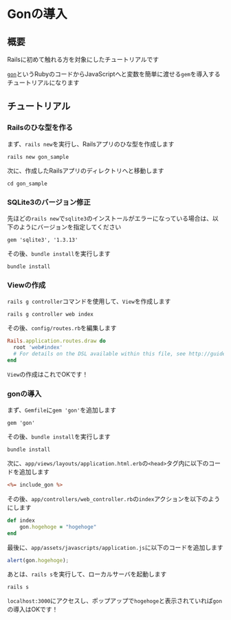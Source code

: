 # Gonの導入
## 概要

Railsに初めて触れる方を対象にしたチュートリアルです

[`gon`](https://github.com/gazay/gon)というRubyのコードからJavaScriptへと変数を簡単に渡せる`gem`を導入するチュートリアルになります

## チュートリアル
### Railsのひな型を作る

まず、`rails new`を実行し、Railsアプリのひな型を作成します

```shell
rails new gon_sample
```

次に、作成したRailsアプリのディレクトリへと移動します

```shell
cd gon_sample
```

### SQLite3のバージョン修正

先ほどの`rails new`で`sqlite3`のインストールがエラーになっている場合は、以下のようにバージョンを指定してください

```ruby:Gemfile
gem 'sqlite3', '1.3.13'
```

その後、`bundle install`を実行します

```shell
bundle install
```

### Viewの作成

`rails g controller`コマンドを使用して、`View`を作成します

```shell
rails g controller web index
```

その後、`config/routes.rb`を編集します

```ruby:config/routes.rb
Rails.application.routes.draw do
  root 'web#index'
  # For details on the DSL available within this file, see http://guides.rubyonrails.org/routing.html
end
```

`View`の作成はこれでOKです！

### gonの導入

まず、`Gemfile`に`gem 'gon'`を追加します

```ruby:Gemfile
gem 'gon'
```

その後、`bundle install`を実行します

```shell
bundle install
```

次に、`app/views/layouts/application.html.erb`の`<head>`タグ内に以下のコードを追加します

```erb:app/views/layouts/application.html.erb
<%= include_gon %>
```

その後、`app/controllers/web_controller.rb`の`index`アクションを以下のようにします


```ruby:app/controllers/web_controller.rb
def index
    gon.hogehoge = "hogehoge"
end
```

最後に、`app/assets/javascripts/application.js`に以下のコードを追加します

```js:app/assets/javascripts/application.js
alert(gon.hogehoge);
```

あとは、`rails s`を実行して、ローカルサーバを起動します

```shell
rails s
```

`localhost:3000`にアクセスし、ポップアップで`hogehoge`と表示されていれば`gon`の導入はOKです！